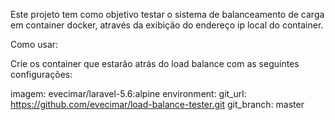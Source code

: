 Este projeto tem como objetivo testar o sistema de balanceamento de carga em container docker, através da exibição do endereço ip local do container.

Como usar:

Crie os container que estarão atrás do load balance com as seguintes configurações:

imagem: evecimar/laravel-5.6:alpine
environment:
    git_url: https://github.com/evecimar/load-balance-tester.git
    git_branch: master
